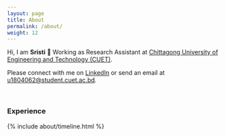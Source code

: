 ```yaml
---
layout: page
title: About
permalink: /about/
weight: 12
---
```


Hi, I am **Sristi** :wave:
Working as Research Assistant 
at [Chittagong University of Engineering and Technology (CUET)](https://beta.cuet.ac.bd/).  

Please connect with me on [LinkedIn](https://www.linkedin.com/in/susmita-mondal-sristi/) or send an email at [u1804062@student.cuet.ac.bd](u1804062@student.cuet.ac.bd).
<br/>

<div class="badge-base LI-profile-badge" data-locale="en_US" data-size="medium" data-theme="light" data-type="HORIZONTAL" data-vanity="susmita-mondal-sristi" data-version="v1" />

<br/>

### Experience
<div class="row">
{% include about/timeline.html %}
</div>
